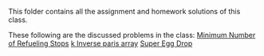 This folder contains all the assignment and homework solutions of this class.

These following are the discussed problems in the class:
[Minimum Number of Refueling Stops](https://leetcode.com/problems/minimum-number-of-refueling-stops/)
[k Inverse paris array](https://leetcode.com/problems/k-inverse-pairs-array/)
[Super Egg Drop](https://leetcode.com/problems/super-egg-drop/)
